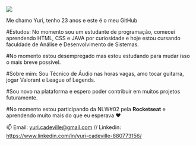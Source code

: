 <img width="auto" src="https://github.com/tgmarinho/tgmarinho/blob/master/banner.png">

Me chamo Yuri, tenho 23 anos e este é o meu GitHub

#Estudos: No momento sou um estudante de programação, comecei aprendendo HTML, CSS e JAVA por curiosidade
e hoje estou cursando faculdade de Análise e Desenvolvimento de Sistemas.

#No momento estou desempregado mas estou estudando para mudar isso o mais breve possível.

#Sobre mim: Sou Técnico de Áudio nas horas vagas, amo tocar guitarra, jogar Valorant e League of Legends. 

#Sou novo na plataforma e espero poder contribuir em muitos projetos futuramente.

#No momento estou participando da NLW#02 pela **Rocketseat** e aprendendo muito mais do que eu esperava :heart:

📫 Email: yuri.cadeville@gmail.com // Linkedin: https://www.linkedin.com/in/yuri-cadeville-880773156/

